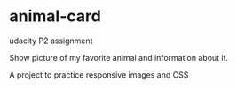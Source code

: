 # animal-card
udacity P2 assignment

Show picture of my favorite animal  and information about it.

A project to practice responsive images and CSS
